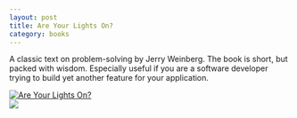 ```yaml
---
layout: post
title: Are Your Lights On?
category: books
---
```


A classic text on problem-solving by Jerry Weinberg. The book is short, but packed with wisdom. Especially useful if you are a software developer trying to build yet another feature for your application.

<div class="book centered">
  <a target="_blank" href="../images/books/are_your_lights_on.jpeg">
    <img src="../images/books/are_your_lights_on.jpeg" alt="Are Your Lights On?">
  </a>
</div>  

<div class="random centered">
  <a target="_blank" href="../images/random/">
    <img src="../images/random/">
  </a>
</div>

